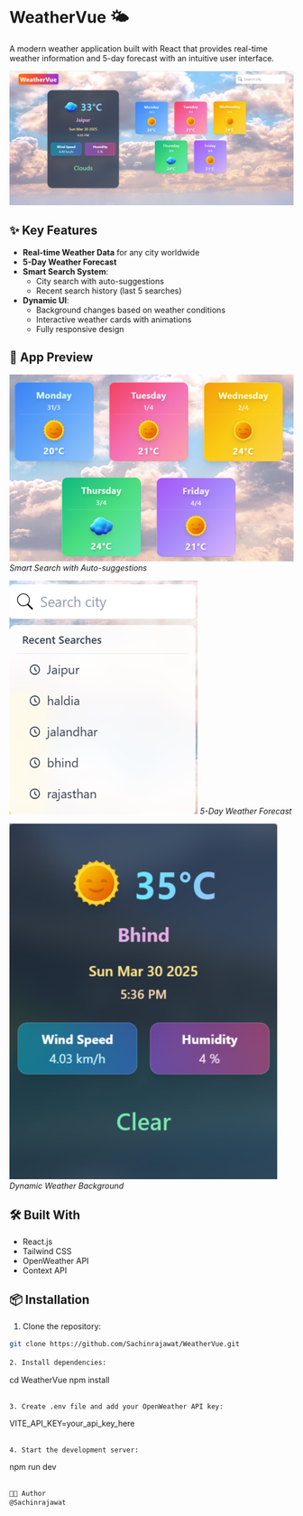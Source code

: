 # WeatherVue 🌤️

A modern weather application built with React that provides real-time weather information and 5-day forecast with an intuitive user interface.

![WeatherVue Screenshot](./screenshots/s1.png)

## ✨ Key Features

- **Real-time Weather Data** for any city worldwide
- **5-Day Weather Forecast**
- **Smart Search System**:
  - City search with auto-suggestions
  - Recent search history (last 5 searches)
- **Dynamic UI**:
  - Background changes based on weather conditions
  - Interactive weather cards with animations
  - Fully responsive design

## 📸 App Preview

![Search Feature](./screenshots/s2.png)
*Smart Search with Auto-suggestions*

![Weather Cards](./screenshots/s3.png)
*5-Day Weather Forecast*

![Dynamic Background](./screenshots/s4.png)
*Dynamic Weather Background*

## 🛠️ Built With

- React.js
- Tailwind CSS
- OpenWeather API
- Context API

## 📦 Installation

1. Clone the repository:
```bash
git clone https://github.com/Sachinrajawat/WeatherVue.git

2. Install dependencies:
```
cd WeatherVue
npm install
```

3. Create .env file and add your OpenWeather API key:
```
VITE_API_KEY=your_api_key_here
```

4. Start the development server:
```
npm run dev
```

👨‍💻 Author
@Sachinrajawat